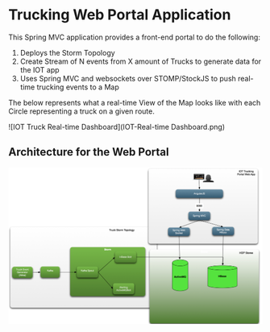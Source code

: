 # Trucking Web Portal Application

This Spring MVC application provides a front-end portal to do the following:

1. Deploys the Storm Topology
2. Create Stream of N events from X amount of Trucks to generate data for the IOT app
3. Uses Spring MVC and websockets over STOMP/StockJS to push real-time trucking events to a Map

The below  represents what a real-time View of the Map looks like with each Circle representing a truck on a given route.


![IOT Truck Real-time Dashboard](IOT-Real-time Dashboard.png)



## Architecture for the Web Portal 

![Architecture Diagram](IOT-Web-Portal-Architecture.png)

